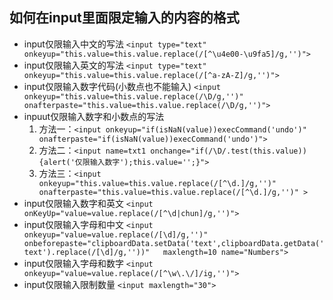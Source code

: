 ## 如何在input里面限定输入的内容的格式
* input仅限输入中文的写法
`<input type="text" onkeyup="this.value=this.value.replace(/[^\u4e00-\u9fa5]/g,'')">` 
*  input仅限输入英文的写法
`<input type="text" onkeyup="this.value=this.value.replace(/[^a-zA-Z]/g,'')"> `
* input仅限输入数字代码(小数点也不能输入)
`<input onkeyup="this.value=this.value.replace(/\D/g,'')" onafterpaste="this.value=this.value.replace(/\D/g,'')">  `
* inpuut仅限输入数字和小数点的写法
  1. 方法一：`<input onkeyup="if(isNaN(value))execCommand('undo')" onafterpaste="if(isNaN(value))execCommand('undo')">`  
  2. 方法二：`<input name=txt1 onchange="if(/\D/.test(this.value)){alert('仅限输入数字');this.value='';}">`  
  3. 方法三：`<input onkeyup="this.value=this.value.replace(/[^\d.]/g,'')" onafterpaste="this.value=this.value.replace(/[^\d.]/g,'')" >`
* input仅限输入数字和英文
`<input onKeyUp="value=value.replace(/[^\d|chun]/g,'')">  `
* input仅限输入字母和中文
`<input onkeyup="value=value.replace(/[\d]/g,'')" onbeforepaste="clipboardData.setData('text',clipboardData.getData('text').replace(/[\d]/g,''))"   maxlength=10 name="Numbers">`
* input仅限输入字母和数字
`<input onkeyup="value=value.replace(/[^\w\.\/]/ig,'')">`
* input仅限输入限制数量
`<input maxlength="30">`
